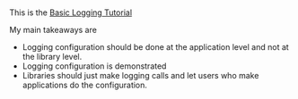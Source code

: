 #

This is the [Basic Logging Tutorial](https://docs.python.org/3.8/howto/logging.html#basic-logging-tutorial)

My main takeaways are
- Logging configuration should be done at the application level and not at the
  library level.
- Logging configuration is demonstrated
- Libraries should just make logging calls and let users who make applications
  do the configuration.
